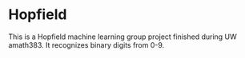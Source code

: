 # Hopfield

This is a Hopfield machine learning group project finished during UW amath383. It recognizes binary digits from 0-9.
